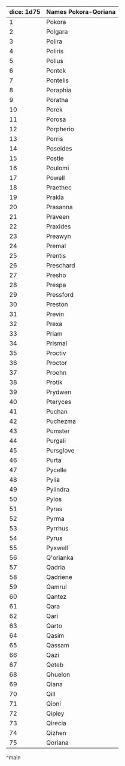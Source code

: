 | dice: 1d75 | Names Pokora-Qoriana|
| ---- | ---- |
|1|Pokora|
|2|Polgara|
|3|Polira|
|4|Poliris|
|5|Pollus|
|6|Pontek|
|7|Pontelis|
|8|Poraphia|
|9|Poratha|
|10|Porek|
|11|Porosa|
|12|Porpherio|
|13|Porris|
|14|Poseides|
|15|Postle|
|16|Poulomi|
|17|Powell|
|18|Praethec|
|19|Prakla|
|20|Prasanna|
|21|Praveen|
|22|Praxides|
|23|Preawyn|
|24|Premal|
|25|Prentis|
|26|Preschard|
|27|Presho|
|28|Prespa|
|29|Pressford|
|30|Preston|
|31|Previn|
|32|Prexa|
|33|Priam|
|34|Prismal|
|35|Proctiv|
|36|Proctor|
|37|Proehn|
|38|Protik|
|39|Prydwen|
|40|Pteryces|
|41|Puchan|
|42|Puchezma|
|43|Pumster|
|44|Purgali|
|45|Pursglove|
|46|Purta|
|47|Pycelle|
|48|Pylia|
|49|Pylindra|
|50|Pylos|
|51|Pyras|
|52|Pyrma|
|53|Pyrrhus|
|54|Pyrus|
|55|Pyxwell|
|56|Q'orianka|
|57|Qadria|
|58|Qadriene|
|59|Qamrul|
|60|Qantez|
|61|Qara|
|62|Qari|
|63|Qarto|
|64|Qasim|
|65|Qassam|
|66|Qazi|
|67|Qeteb|
|68|Qhuelon|
|69|Qiana|
|70|Qill|
|71|Qioni|
|72|Qipley|
|73|Qirecia|
|74|Qizhen|
|75|Qoriana|
^main
